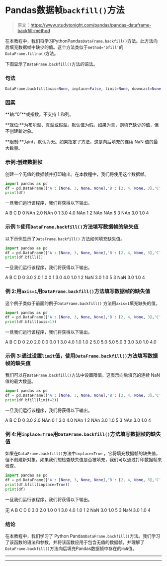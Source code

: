 # Pandas数据帧`backfill()`方法

> 原文：<https://www.studytonight.com/pandas/pandas-dataframe-backfill-method>

在本教程中，我们将学习PythonPandas`DataFrame.backfill()`方法。此方法向后填充数据帧中缺少的值。这个方法类似于`method='bfill'`的`DataFrame.fillna()`方法。

下图显示了`DataFrame.backfill()`方法的语法。

### 句法

```py
DataFrame.backfill(axis=None, inplace=False, limit=None, downcast=None)
```

### 因素

**轴:“0”**或指数。不支持 1 和列。

**就位:**为布尔型、真型或假型。默认值为假。如果为真，则填充缺少的值，但不创建新对象。

**限制:**为int，默认为无。如果指定了方法，这是向后填充的连续 NaN 值的最大数量。

### 示例:创建数据帧

创建一个无值的数据帧并打印输出。在本教程中，我们将使用这个数据帧。

```py
import pandas as pd
df = pd.DataFrame({'A': [None, 3, None, None],'B': [2, 4, None, 3],'C': [None, None, None, 1],'D': [0, 1, 5, 4]}, columns=['A', 'B', 'C', 'D'])
print(df)
```

一旦我们运行该程序，我们将获得以下输出。

A B C D
0 NAn 2.0 NAn 0
1 3.0 4.0 NAn 1
2 NAn NAn 5
3 NAn 3.0 1.0 4

### 示例 1:使用`DataFrame.backfill()`方法填写数据帧的缺失值

以下示例显示了`DataFrame.backfill()` 方法如何填充缺失值。

```py
import pandas as pd
df = pd.DataFrame({'A': [None, 3, None, None],'B': [2, 4, None, 3],'C': [None, None, None, 1],'D': [0, 1, 5, 4]}, columns=['A', 'B', 'C', 'D'])
print(df.bfill())
```

一旦我们运行该程序，我们将获得以下输出。

A B C D
0 3.0 2.0 1.0 0
1 3.0 4.0 1.0 1
2 NaN 3.0 1.0 5
3 NaN 3.0 1.0 4

### 例 2:用`axis=1`用`DataFrame.backfill()`方法填写数据帧的缺失值

这个例子类似于前面的例子`DataFrame.backfill()` 方法用`axis=1`填充缺失的值。

```py
import pandas as pd
df = pd.DataFrame({'A': [None, 3, None, None],'B': [2, 4, None, 3],'C': [None, None, None, 1],'D': [0, 1, 5, 4]}, columns=['A', 'B', 'C', 'D'])
print(df.bfill(axis=1))
```

一旦我们运行该程序，我们将获得以下输出。

A B C D
0 2.0 2.0 0.0 0.0
1 3.0 4.0 1.0 1.0
2 5.0 5.0 5.0 5.0
3 3.0 3.0 1.0 4.0

### 示例 3:通过设置`limit`值，使用`DataFrame.backfill()`方法填写数据帧的缺失值

我们可以在`DataFrame.backfill()`方法中设置限值。这表示向后填充的连续 NaN 值的最大数量。

```py
import pandas as pd
df = pd.DataFrame({'A': [None, 3, None, None],'B': [2, 4, None, 3],'C': [None, None, None, 1],'D': [0, 1, 5, 4]}, columns=['A', 'B', 'C', 'D'])
print(df.bfill(limit=2))
```

一旦我们运行该程序，我们将获得以下输出。

A B C D
0 3.0 2.0 NAn 0
1 3.0 4.0 NAn 1
2 NAn 3.0 1.0 5
3 NAn 3.0 1.0 4

### 例 4:用`inplace=True`用`DataFrame.backfill()`方法填写数据帧的缺失值

如果在`DataFrame.backfill()`方法中`inplace=True` ，它将填充数据帧的缺失值，但不创建新对象。如果我们想检查缺失值是否被填充，我们可以通过打印数据帧来检查。

```py
import pandas as pd
df = pd.DataFrame({'A': [None, 3, None, None],'B': [2, 4, None, 3],'C': [None, None, None, 1],'D': [0, 1, 5, 4]}, columns=['A', 'B', 'C', 'D'])
print(df.bfill(inplace=True))
print(df)
```

一旦我们运行该程序，我们将获得以下输出。

无
A B C D
0 3.0 2.0 1.0 0
1 3.0 4.0 1.0 1
2 NaN 3.0 1.0 5
3 NaN 3.0 1.0 4

### 结论

在本教程中，我们学习了 Python Pandas`DataFrame.backfill()`方法。我们学习了该函数的语法和参数，并将该函数应用于包含无值的数据帧，并理解了`DataFrame.backfill()`方法向后填充Pandas数据帧中存在的`NaN`值。

* * *

* * *